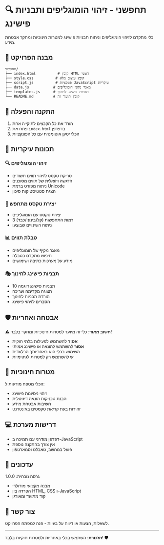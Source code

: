 # 🔍 תחפשני - זיהוי הומוגליפים ותבניות פישינג

כלי מתקדם לזיהוי הומוגליפים וניתוח תבניות פישינג למטרות חינוכיות ומחקר אבטחת מידע.

## 📁 מבנה הפרויקט

```
תחפשני/
├── index.html          # קובץ HTML ראשי
├── style.css          # קובץ עיצוב מלא
├── script.js          # פונקציות JavaScript עיקריות
├── data.js           # מאגר נתוני הומוגליפים
├── templates.js      # תבניות פישינג לחינוך
└── README.md         # קובץ תיעוד זה
```

## 🚀 התקנה והפעלה

1. הורד את כל הקבצים לתיקייה אחת
2. פתח את `index.html` בדפדפן
3. הכלי יטען אוטומטית עם כל הפונקציות

## 🔧 תכונות עיקריות

### 🔍 זיהוי הומוגליפים
- סריקת טקסט לזיהוי תווים חשודים
- הדגשה ויזואלית של תווים מסוכנים
- ניתוח מפורט ברמת Unicode
- הצגת סטטיסטיקות סיכון

### 🎲 יצירת טקסט מתחפש
- יצירת טקסט עם הומוגליפים
- 3 רמות התחפשות (קל/בינוני/כבד)
- ניתוח השינויים שבוצעו

### 📊 טבלת תווים
- מאגר מקיף של הומוגליפים
- חיפוש מתקדם בטבלה
- מידע על מערכות כתיבה ושימושים

### 🎭 תבניות פישינג לחינוך
- 10 תבניות פישינג דוגמה
- תצוגה מקדימה ועריכה
- הורדת תבניות לחינוך
- הסברים לזיהוי פישינג

## 🛡️ אבטחה ואחריות

⚠️ **חשוב מאוד**: כלי זה מיועד למטרות חינוכיות ומחקר בלבד!

- **אסור** להשתמש לפעילות בלתי חוקית
- **אסור** להשתמש להונאה או פישינג אמיתי
- השימוש בכלי הוא באחריותך הבלעדית
- יש להשתמש רק למטרות לגיטימיות

## 🎯 מטרות חינוכיות

הכלי מטפח מודעות ל:
- זיהוי ניסיונות פישינג
- הבנת טכניקות הונאה דיגיטלית
- חשיבות אבטחת מידע
- זהירות בעת קריאת טקסטים באינטרנט

## 💻 דרישות מערכת

- דפדפן מודרני עם תמיכה ב-JavaScript
- אין צורך בהתקנה נוספת
- פועל במחשב, טאבלט וסמארטפון

## 🔄 עדכונים

גרסה נוכחית: 1.0.0
- מבנה מקצועי מודולרי
- הפרדה בין HTML, CSS ו-JavaScript
- קוד מתועד ומאורגן

## 📧 צור קשר

לשאלות, הצעות או דיווח על בעיות - פנה למפתח הפרויקט.

---

**תזכורת**: השתמש בכלי באחריות ולמטרות חוקיות בלבד! 🛡️ 